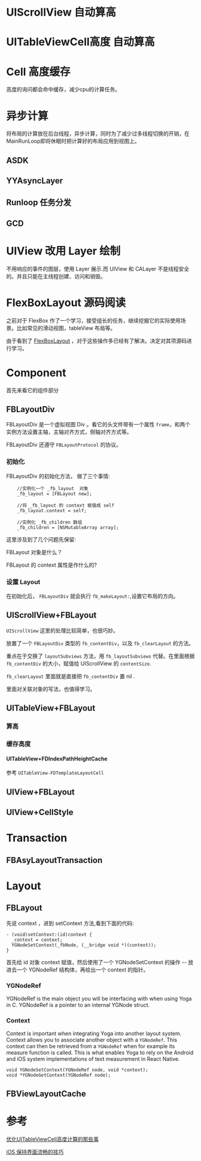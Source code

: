 # UIScrollView 自动算高

# UITableViewCell高度 自动算高

# Cell 高度缓存

高度的询问都会命中缓存，减少cpu的计算任务。

# 异步计算

将布局的计算放在后台线程，异步计算，同时为了减少过多线程切换的开销，在MainRunLoop即将休眠时把计算好的布局应用到视图上。

## ASDK

## YYAsyncLayer

## Runloop 任务分发

## GCD

# UIView 改用 Layer 绘制

不用响应的事件的图层，使用 Layer 展示.而 UIView 和 CALayer 不是线程安全的。并且只能在主线程创建、访问和销毁。

# FlexBoxLayout 源码阅读

之前对于 FlexBox 作了一个学习，接受组长的任务，继续挖掘它的实际使用场景。比如常见的滑动视图，tableView 布局等。

由于看到了 [FlexBoxLayout](https://github.com/LPD-iOS/FlexBoxLayout) ，对于这些操作多已经有了解决。决定对其项源码进行学习。

# Component

首先来看它的组件部分

## FBLayoutDiv

FBLayoutDiv 是一个虚拟视图 Div 。看它的头文件带有一个属性 `frame`，和两个实例方法设置主轴，主轴对齐方式，侧轴对齐方式等。

FBLayoutDiv 还遵守 `FBLayoutProtocol` 的协议。

### 初始化 

FBLayoutDiv 的初始化方法， 做了三个事情:

```
    //实例化一个 _fb_layout  对象
    _fb_layout = [FBLayout new];
    
    //将 _fb_layout 的 context 赋值成 self
    _fb_layout.context = self;
    
    //实例化 _fb_children 数组
    _fb_children = [NSMutableArray array];
```

这里涉及到了几个问题先保留:

FBLayout 对象是什么？

FBLayout 的 context 属性是作什么的?

### 设置 Layout 

在初始化后， `FBLayoutDiv` 就会执行 `fb_makeLayout:`,设置它布局的方向。


## UIScrollView+FBLayout

`UIScrollView` 这里的处理比较简单，也很巧妙。

放置了一个 `FBLayoutDiv` 类型的 `fb_contentDiv`，以及 `fb_clearLayout` 的方法。

重点在于交换了 `layoutSubviews` 方法，用 `fb_layoutSubviews` 代替。在里面根据 `fb_contentDiv` 的大小，赋值给 UIScrollView 的 `contentSize`.

`fb_clearLayout` 里面就是直接把 `fb_contentDiv` 置 nil .

里面对关联对象的写法，也值得学习。

## UITableView+FBLayout

### 算高

### 缓存高度

#### UITableView+FDIndexPathHeightCache

参考 `UITableView-FDTemplateLayoutCell`

## UIView+FBLayout

## UIView+CellStyle

# Transaction

## FBAsyLayoutTransaction

# Layout

## FBLayout

先说 context ，进到 setContext 方法,看到下面的代码:

```
- (void)setContext:(id)context {
  _context = context;
  YGNodeSetContext(_fbNode, (__bridge void *)(context));
}
```

首先给 id 对象 context 赋值，然后使用了一个  YGNodeSetContext 的操作 -- 放进去一个 YGNodeRef 结构体，再给出一个 context 的指针。

### YGNodeRef 

YGNodeRef is the main object you will be interfacing with when using Yoga in C. YGNodeRef is a pointer to an internal YGNode struct.

### Context

Context is important when integrating Yoga into another layout system. Context allows you to associate another object with a `YGNodeRef`. This context can then be retrieved from a `YGNodeRef` when for example its measure function is called. This is what enables Yoga to rely on the Android and iOS system implementations of text measurement in React Native.

```source-c
void YGNodeSetContext(YGNodeRef node, void *context);
void *YGNodeGetContext(YGNodeRef node);
```


## FBViewLayoutCache



# 参考

[优化UITableViewCell高度计算的那些事](http://blog.sunnyxx.com/2015/05/17/cell-height-calculation/)

[iOS 保持界面流畅的技巧](https://blog.ibireme.com/2015/11/12/smooth_user_interfaces_for_ios/)


